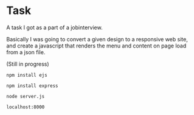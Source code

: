 <h1>Task</h1>
A task I got as a part of a jobinterview.

Basically I was going to convert a given design to a responsive web site, and create a javascript that renders the menu and content on page load from a json file.

(Still in progress)

`npm install ejs`

`npm install express`

`node server.js`

`localhost:8000`
